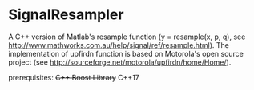 SignalResampler
===============

A C++ version of Matlab's resample function (y = resample(x, p, q), see http://www.mathworks.com.au/help/signal/ref/resample.html). The implementation of upfirdn function is based on Motorola's open source project (see http://sourceforge.net/motorola/upfirdn/home/Home/).

prerequisites:
~~C++ Boost Library~~
C++17

